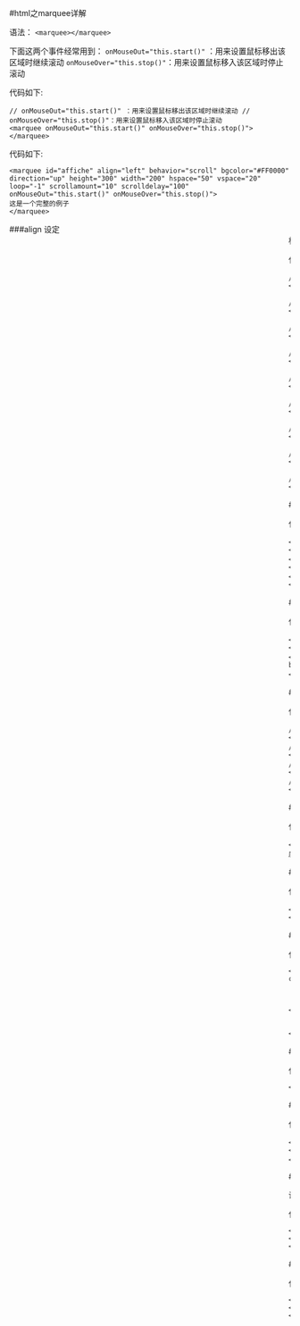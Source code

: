 #html之marquee详解 

语法： 
`<marquee></marquee>`

下面这两个事件经常用到：
`onMouseOut="this.start()"` ：用来设置鼠标移出该区域时继续滚动
`onMouseOver="this.stop()"`：用来设置鼠标移入该区域时停止滚动

代码如下:
```
// onMouseOut="this.start()" ：用来设置鼠标移出该区域时继续滚动 // onMouseOver="this.stop()"：用来设置鼠标移入该区域时停止滚动
<marquee onMouseOut="this.start()" onMouseOver="this.stop()"></marquee>
```


代码如下:
```
<marquee id="affiche" align="left" behavior="scroll" bgcolor="#FF0000" direction="up" height="300" width="200" hspace="50" vspace="20" loop="-1" scrollamount="10" scrolldelay="100" onMouseOut="this.start()" onMouseOver="this.stop()">
这是一个完整的例子
</marquee>
```

###align
设定<marquee>标签内容的对齐方式

代码如下:
```
// align="absbottom"：绝对底部对齐（与g、p等字母的最下端对齐）。 
<marquee align="absbottom"></marquee>

// align="absmiddle"： 绝对中央对齐。 
<marquee align="absmiddle"></marquee>

// align="baseline"： 底线对齐。 
<marquee align="baseline"></marquee>

// align="bottom"： 底部对齐（默认）。 
<marquee align="bottom"></marquee>

// align="left"： 左对齐。 
<marquee align="left"></marquee>

// align="middle"： 中间对齐。 
<marquee align="middle"></marquee>

// align="right"： 右对齐。 
<marquee align="right"></marquee>

// align="texttop"： 顶线对齐。 
<marquee align="texttop"></marquee>

// align="top"： 顶部对齐。 
<marquee align="top"></marquee>
```
 
###behavior
设定滚动的方式

代码如下:
```
<marquee behavior="alternate">alternate：表示在两端之间来回滚动。 </marquee>
<marquee behavior="scroll">scroll：表示由一端滚动到另一端，会重复。</marquee>
<marquee behavior="slide">slide：  表示由一端滚动到另一端，不会重复。</marquee>
```

###bgcolor
设定活动字幕的背景颜色，背景颜色可用RGB、16进制值的格式或颜色名称来设定。

代码如下:
```
<marquee bgcolor="#006699">设定活动字幕的背景颜色 bgcolor="#006699"</marquee>
<marquee bgcolor="RGB(10%,50%,100%,)">设定活动字幕的背景颜色 bgcolor="rgb(10%,50%,100%,)"</marquee>
<marquee bgcolor="red">设定活动字幕的背景颜色 bgcolor="red"</marquee>
```
 
###direction
设定活动字幕的滚动方向

代码如下:
```
// 设定活动字幕的滚动方向direction="down"：向下
<marquee direction="down"></marquee>
// 设定活动字幕的滚动方向direction="left"：向左
<marquee direction="left"></marquee>
// 设定活动字幕的滚动方向direction="right"：向右
<marquee direction="right"></marquee>
// 设定活动字幕的滚动方向direction="up"：向上
<marquee direction="up"></marquee>
```

###height
设定活动字幕的高度

代码如下:
```
<marquee height="500" direction="down" bgcolor="#CCCCCC">设定活动字幕的高度height="500"</marquee>
```

###width
设定活动字幕的宽度

代码如下:
```
<marquee width="500" bgcolor="#CCCCCC">设定活动字幕的宽度width="500"</marquee>
```
 
###hspace
设定活动字幕里所在的位置距离父容器水平边框的距离

代码如下:
```
<table width="500" border="1" align="center" cellpadding="0" cellspacing="0">
    <tr>
		<td>
			<marquee hspace="100" bgcolor="#CCCCCC">hspace="100"</marquee>
		</td>
    </tr>
</table>
```
 
###vspace
设定活动字幕里所在的位置距离父容器垂直边框的距离

代码如下:
```
<marquee vspace="100" bgcolor="#CCCCCC">hspace="100"</marquee>
```
 

###loop
设定滚动的次数，当loop=-1表示一直滚动下去，默认为-1

代码如下:
```
<marquee loop="-1" bgcolor="#CCCCCC">我会不停地走。</marquee>
<p>&nbsp;</p>
<marquee loop="2" bgcolor="#CCCCCC">我只走两次哦</marquee>
```

###scrollamount

设定活动字幕的滚动速度，单位pixels

代码如下:
```
<marquee scrollamount="10" >scrollamount="10" </marquee>
<marquee scrollamount="20" >scrollamount="20" </marquee>
<marquee scrollamount="30" >scrollamount="30" </marquee>
```
 
###scrolldelay
设定活动字幕滚动两次之间的延迟时间，单位millisecond（毫秒）
值大了会有一步一停顿的效果

代码如下:
```
<marquee scrolldelay="10" >scrolldelay="10" </marquee>
<marquee scrolldelay="100" > scrolldelay="100"</marquee>
<marquee scrolldelay="1000">scrolldelay="1000" </marquee>
```